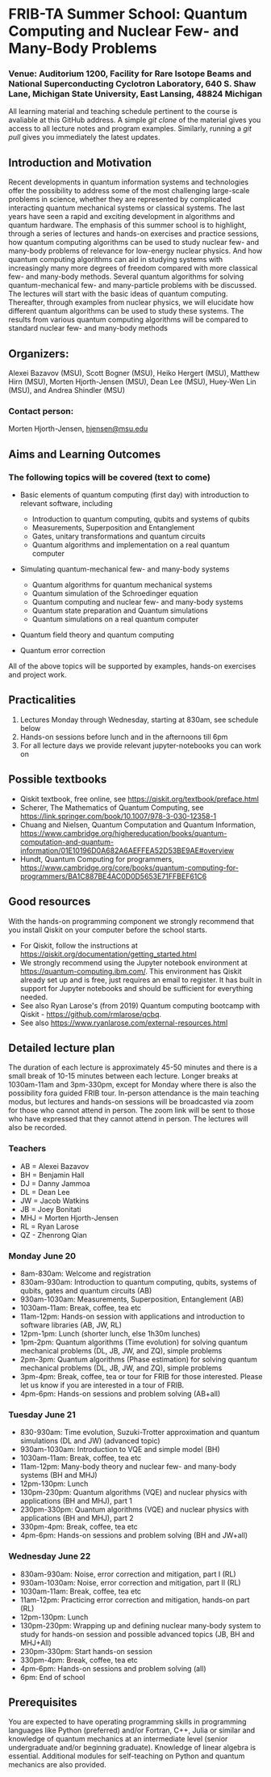 # FRIB-TA Summer School: Quantum Computing and Nuclear Few- and Many-Body Problems

### Venue: Auditorium 1200, Facility for Rare Isotope Beams and National Superconducting Cyclotron Laboratory, 640 S. Shaw Lane, Michigan State University, East Lansing, 48824 Michigan

All learning material and teaching schedule pertinent to the course is
avaliable at this GitHub address. A simple _git clone_ of the material
gives you access to all lecture notes and program examples. Similarly,
running a _git pull_ gives you immediately the latest updates.

## Introduction and Motivation

Recent developments in quantum information systems and technologies
offer the possibility to address some of the most challenging
large-scale problems in science, whether they are represented by
complicated interacting quantum mechanical systems or classical
systems. The last years have seen a rapid and exciting development in
algorithms and quantum hardware.  The emphasis of this summer school
is to highlight, through a series of lectures and hands-on exercises
and practice sessions, how quantum computing algorithms can be used to
study nuclear few- and many-body problems of relevance for low-energy
nuclear physics.  And how quantum computing algorithms can aid in
studying systems with increasingly many more degrees of freedom
compared with more classical few- and many-body methods.  Several
quantum algorithms for solving quantum-mechanical few- and
many-particle problems with be discussed.  The lectures will start
with the basic ideas of quantum computing. Thereafter, through
examples from nuclear physics, we will elucidate how different quantum
algorithms can be used to study these systems. The results from
various quantum computing algorithms will be compared to standard
nuclear few- and many-body methods 

## Organizers:
Alexei Bazavov (MSU), Scott Bogner (MSU), Heiko Hergert (MSU), Matthew Hirn (MSU), Morten Hjorth-Jensen (MSU), Dean Lee (MSU), Huey-Wen Lin (MSU), and Andrea Shindler (MSU)
### Contact person:
Morten Hjorth-Jensen, hjensen@msu.edu

## Aims and Learning Outcomes

###  The following topics will be covered (text to come)
- Basic elements of quantum computing (first day) with introduction to relevant software, including
   - Introduction to quantum computing, qubits and systems of qubits
   - Measurements, Superposition and Entanglement
   - Gates, unitary transformations and quantum circuits
   - Quantum algorithms and implementation on a real quantum computer

- Simulating quantum-mechanical few- and many-body systems
   - Quantum algorithms for quantum mechanical systems
   - Quantum simulation of the Schroedinger equation
   - Quantum computing and nuclear few- and many-body systems
   - Quantum state preparation and Quantum simulations
   - Quantum simulations on a real quantum computer

- Quantum field theory and quantum computing
- Quantum error correction

All of the above topics will be supported by examples, hands-on exercises and project work.


## Practicalities

1. Lectures Monday through Wednesday, starting at 830am, see schedule below
2. Hands-on sessions before lunch and in the afternoons till 6pm
3. For all lecture days we provide relevant jupyter-notebooks you can work on


## Possible textbooks
- Qiskit textbook, free online, see https://qiskit.org/textbook/preface.html
- Scherer, The Mathematics of Quantum Computing, see https://link.springer.com/book/10.1007/978-3-030-12358-1
- Chuang and Nielsen, Quantum Computation and Quantum Information, https://www.cambridge.org/highereducation/books/quantum-computation-and-quantum-information/01E10196D0A682A6AEFFEA52D53BE9AE#overview
- Hundt, Quantum Computing for programmers, https://www.cambridge.org/core/books/quantum-computing-for-programmers/BA1C887BE4AC0D0D5653E71FFBEF61C6

## Good resources
With the hands-on programming component we strongly recommend that you install Qiskit on your computer before the school starts. 
- For Qiskit, follow the  instructions at https://qiskit.org/documentation/getting_started.html
- We strongly recommend using the Jupyter notebook environment at https://quantum-computing.ibm.com/. This environment has Qiskit already set up and is free, just requires an email to register. It has built in support for Jupyter notebooks and should be sufficient for everything needed.
- See also Ryan Larose's (from 2019) Quantum computing bootcamp with Qiskit - https://github.com/rmlarose/qcbq.
- See also https://www.ryanlarose.com/external-resources.html

## Detailed lecture plan 

The duration of each lecture is approximately 45-50 minutes and there is a small break of 10-15 minutes
between each lecture. Longer breaks at 1030am-11am and 3pm-330pm, except for Monday where there is also the possibility fora guided FRIB tour.
In-person attendance is the main teaching modus, but lectures and hands-on sessions will be
broadcasted via zoom for those who cannot attend in person. The zoom link will be sent to those who have expressed that they cannot attend in person. The lectures will also be recorded.


### Teachers
- AB = Alexei Bazavov
- BH = Benjamin Hall
- DJ = Danny Jammoa
- DL = Dean Lee
- JW = Jacob Watkins
- JB = Joey Bonitati
- MHJ = Morten Hjorth-Jensen
- RL = Ryan Larose
- QZ - Zhenrong Qian



### Monday June 20 
- 8am-830am: Welcome and registration
- 830am-930am: Introduction to quantum computing, qubits, systems of qubits, gates and quantum circuits (AB)
- 930am-1030am: Measurements, Superposition, Entanglement (AB)
- 1030am-11am: Break, coffee, tea etc
- 11am-12pm: Hands-on session with applications and introduction to software libraries (AB, JW, RL) 
- 12pm-1pm: Lunch (shorter lunch, else 1h30m lunches)
- 1pm-2pm: Quantum algorithms (Time evolution) for solving quantum mechanical problems (DL, JB, JW, and ZQ), simple problems
- 2pm-3pm: Quantum algorithms (Phase estimation) for solving quantum mechanical problems (DL, JB, JW, and ZQ), simple problems
- 3pm-4pm: Break, coffee, tea or tour for FRIB for those interested. Please let us know if you are interested in a tour of FRIB.
- 4pm-6pm: Hands-on sessions and problem solving (AB+all)

### Tuesday June 21
- 830-930am: Time evolution, Suzuki-Trotter approximation and quantum simulations (DL and JW) (advanced topic)
- 930am-1030am: Introduction to VQE and simple model (BH) 
- 1030am-11am: Break, coffee, tea etc
- 11am-12pm: Many-body theory and nuclear few- and many-body systems (BH and MHJ)
- 12pm-130pm: Lunch
- 130pm-230pm:  Quantum algorithms (VQE) and nuclear physics with applications (BH and MHJ), part 1
- 230pm-330pm:  Quantum algorithms (VQE) and nuclear physics with applications (BH and MHJ), part 2
- 330pm-4pm: Break, coffee, tea etc
- 4pm-6pm: Hands-on sessions and problem solving (BH and JW+all)

### Wednesday June 22
- 830am-930am: Noise, error correction and mitigation, part I (RL)
- 930am-1030am: Noise, error correction and mitigation, part II (RL)
- 1030am-11am: Break, coffee, tea etc
- 11am-12pm: Practicing error correction and mitigation, hands-on part (RL)
- 12pm-130pm: Lunch
- 130pm-230pm: Wrapping up and defining nuclear many-body system to study for hands-on session and possible advanced topics (JB, BH and MHJ+All)
- 230pm-330pm: Start hands-on session
- 330pm-4pm: Break, coffee, tea etc
- 4pm-6pm: Hands-on sessions and problem solving (all)
- 6pm: End of school


## Prerequisites

You are expected to have operating programming skills in programming
languages like Python (preferred) and/or Fortran, C++, Julia or
similar and knowledge of quantum mechanics at an intermediate level
(senior undergraduate and/or beginning graduate). Knowledge of linear
algebra is essential.  Additional modules for self-teaching on Python
and quantum mechanics are also provided. 

